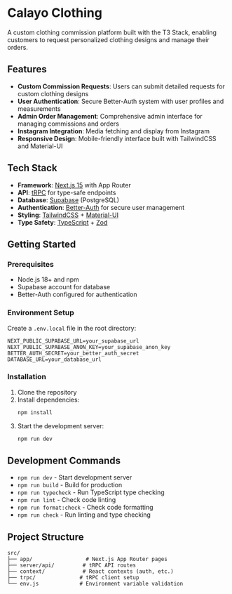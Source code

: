 # Calayo Clothing

A custom clothing commission platform built with the T3 Stack, enabling customers to request personalized clothing designs and manage their orders.

## Features

- **Custom Commission Requests**: Users can submit detailed requests for custom clothing designs
- **User Authentication**: Secure Better-Auth system with user profiles and measurements
- **Admin Order Management**: Comprehensive admin interface for managing commissions and orders
- **Instagram Integration**: Media fetching and display from Instagram
- **Responsive Design**: Mobile-friendly interface built with TailwindCSS and Material-UI

## Tech Stack

- **Framework**: [Next.js 15](https://nextjs.org) with App Router
- **API**: [tRPC](https://trpc.io) for type-safe endpoints
- **Database**: [Supabase](https://supabase.com) (PostgreSQL)
- **Authentication**: [Better-Auth](https://better-auth.com) for secure user management
- **Styling**: [TailwindCSS](https://tailwindcss.com) + [Material-UI](https://mui.com)
- **Type Safety**: [TypeScript](https://typescriptlang.org) + [Zod](https://zod.dev)

## Getting Started

### Prerequisites

- Node.js 18+ and npm
- Supabase account for database
- Better-Auth configured for authentication

### Environment Setup

Create a `.env.local` file in the root directory:

```env
NEXT_PUBLIC_SUPABASE_URL=your_supabase_url
NEXT_PUBLIC_SUPABASE_ANON_KEY=your_supabase_anon_key
BETTER_AUTH_SECRET=your_better_auth_secret
DATABASE_URL=your_database_url
```

### Installation

1. Clone the repository
2. Install dependencies:
   ```bash
   npm install
   ```
3. Start the development server:
   ```bash
   npm run dev
   ```

## Development Commands

- `npm run dev` - Start development server
- `npm run build` - Build for production
- `npm run typecheck` - Run TypeScript type checking
- `npm run lint` - Check code linting
- `npm run format:check` - Check code formatting
- `npm run check` - Run linting and type checking

## Project Structure

```
src/
├── app/                 # Next.js App Router pages
├── server/api/         # tRPC API routes
├── context/            # React contexts (auth, etc.)
├── trpc/              # tRPC client setup
└── env.js             # Environment variable validation
```
